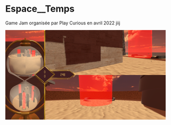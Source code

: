 # Espace__Temps
Game Jam organisée par Play Curious en avril 2022
 jiij
 
 ![My Image](https://github.com/LeBoFran6/Espace__Temps/blob/main/Capture%20d%E2%80%99%C3%A9cran%202022-10-30%20002917.png)
